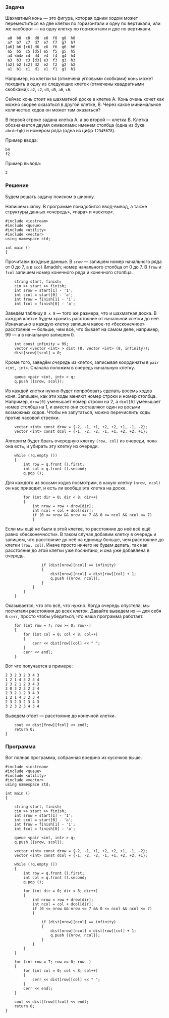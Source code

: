 ### Задача

Шахматный конь &mdash; это фигура, которая одним ходом может
переместиться на две клетки по горизонтали и одну по вертикали,
или же наоборот &mdash; на одну клетку по горизонтали и две по вертикали.

```
 a8  b8  c8  d8  e8  f8  g8  h8
 a7  b7  c7  d7  e7  f7  g7  h7
[a6] b6 [c6] d6  e6  f6  g6  h6
 a5  b5  c5 [d5] e5  f5  g5  h5
 a4 <b4> c4  d4  e4  f4  g4  h4
 a3  b3  c3 [d3] e3  f3  g3  h3
[a2] b2 [c2] d2  e2  f2  g2  h2
 a1  b1  c1  d1  e1  f1  g1  h1
```

Например, из клетки `b4` (отмечена угловыми скобками) конь может походить
в одну из следующих клеток (отмечены квадратными скобками):
`a2`, `c2`, `d3`,
`d5`, `a6`, `c6`.

Сейчас конь стоит на шахматной доске в клетке A.
Конь очень хочет как можно скорее оказаться в другой клетке, B.
Через какое минимальное количество ходов он может там оказаться?

В первой строке задана клетка A, а во второй &mdash; клетка B.
Клетка обозначается двумя символами:
именем столбца (одна из букв `abcdefgh`)
и номером ряда (одна из цифр `12345678`).

Пример ввода:

```
b4
f2
```

Пример вывода:

```
2
```

### Решение

Будем решать задачу поиском в ширину.

Напишем шапку.
В программе понадобится ввод-вывод, а также структуры данных
&laquo;очередь&raquo;, &laquo;пара&raquo; и &laquo;вектор&laquo;.

```
#include <iostream>
#include <queue>
#include <utility>
#include <vector>
using namespace std;

int main ()
{
```

Прочитаем входные данные.
В `srow` &mdash; запишем номер начального ряда от 0 до 7,
а в `scol` &madsh; номер начального столбца от 0 до 7.
В `frow` и `fcol` запишем номер конечного ряда и конечного столбца.

```
	string start, finish;
	cin >> start >> finish;
	int srow = start[1] - '1';
	int scol = start[0] - 'a';
	int frow = finish[1] - '1';
	int fcol = finish[0] - 'a';
```

Заведём таблицу `8 x 8` &mdash; того же размера, что и шахматная доска.
В каждой клетке будем хранить расстояние от начальной клетки до неё.
Изначально в каждую клетку запишем
какое-то &laquo;бесконечное&raquo; расстояние &mdash;
больше, чем всё, что бывает на самом деле,
например, 99 &mdash; а в начальную запишем 0.

```
	int const infinity = 99;
	vector <vector <int> > dist (8, vector <int> (8, infinity));
	dist[srow][scol] = 0;
```

Кроме того, заведём _очередь_ из клеток, записывая координаты
в `pair <int, int>`.
Сначала положим в очередь начальную клетку.

```
	queue <pair <int, int> > q;
	q.push ({srow, scol});
```

Из каждой клетки нужно будет попробовать сделать восемь ходов коня.
Запишем, как эти ходы меняют номер строки и номер столбца.
Например, `drow[0]` уменьшает номер строки на 2,
а `dcol[0]` уменьшает номер столбца на 1,
и вместе они составляют один из восьми возможных ходов.
Чтобы не запутаться, можно перечислить ходы против часовой стрелки.

```
	vector <int> const drow = {-2, -1, +1, +2, +2, +1, -1, -2};
	vector <int> const dcol = {-1, -2, -2, -1, +1, +2, +2, +1};
```

Алгоритм будет брать очередную клетку `(row, col)` из очереди,
пока она есть, и убирать эту клетку из очереди.

```
	while (!q.empty ())
	{
		int row = q.front ().first;
		int col = q.front ().second;
		q.pop ();
```

Для каждого из восьми ходов посмотрим, в какую клетку `(nrow, ncol)`
он нас приводит, и есть ли вообще эта клетка на доске.

```
		for (int dir = 0; dir < 8; dir++)
		{
			int nrow = row + drow[dir];
			int ncol = col + dcol[dir];
			if (0 <= nrow && nrow <= 7 && 0 <= ncol && ncol <= 7)
			{
```

Если мы ещё не были в этой клетке, то расстояние до неё
всё ещё равно &laquo;бесконечности&raquo;. 
В таком случае добавим клетку в очередь и запишем, что расстояние до неё
на единицу больше, чем расстояние до клетки `(row, col)`.
Иначе просто ничего не будем делать, так как расстояние до этой клетки
уже посчитано, и она уже добавлена в очередь.

```
				if (dist[nrow][ncol] == infinity)
				{
					dist[nrow][ncol] = dist[row][col] + 1;
					q.push ({nrow, ncol});
				}
			}
		}
	}
```

Оказывается, что это всё, что нужно.
Когда очередь опустела, мы посчитали расстояния до всех клеток.
Давайте выведем их &mdash; для себя в `cerr`, просто чтобы убедиться,
что наша программа работает.

```
	for (int row = 7; row >= 0; row--)
	{
		for (int col = 0; col < 8; col++)
		{
			cerr << dist[row][col] << " ";
		}
		cerr << endl;
	}
```

Вот что получается в примере:

```
2 3 2 3 2 3 4 3 
1 2 1 4 3 2 3 4 
2 3 2 1 2 3 4 3 
3 0 3 2 3 2 3 4 
2 3 2 1 2 3 4 3 
1 2 1 4 3 2 3 4 
2 3 2 3 2 3 4 3 
3 2 3 2 3 4 3 4 
```

Выведем ответ &mdash; расстояние до конечной клетки.

```
	cout << dist[frow][fcol] << endl;
	return 0;
}
```

### Программа

Вот полная программа, собранная воедино из кусочков выше.

```
#include <iostream>
#include <queue>
#include <utility>
#include <vector>
using namespace std;

int main ()
{

	string start, finish;
	cin >> start >> finish;
	int srow = start[1] - '1';
	int scol = start[0] - 'a';
	int frow = finish[1] - '1';
	int fcol = finish[0] - 'a';

	queue <pair <int, int> > q;
	q.push ({srow, scol});

	vector <int> const drow = {-2, -1, +1, +2, +2, +1, -1, -2};
	vector <int> const dcol = {-1, -2, -2, -1, +1, +2, +2, +1};

	while (!q.empty ())
	{
		int row = q.front ().first;
		int col = q.front ().second;
		q.pop ();

		for (int dir = 0; dir < 8; dir++)
		{
			int nrow = row + drow[dir];
			int ncol = col + dcol[dir];
			if (0 <= nrow && nrow <= 7 && 0 <= ncol && ncol <= 7)
			{

				if (dist[nrow][ncol] == infinity)
				{
					dist[nrow][ncol] = dist[row][col] + 1;
					q.push ({nrow, ncol});
				}
			}
		}
	}

	for (int row = 7; row >= 0; row--)
	{
		for (int col = 0; col < 8; col++)
		{
			cerr << dist[row][col] << " ";
		}
		cerr << endl;
	}

	cout << dist[frow][fcol] << endl;
	return 0;
}
```
